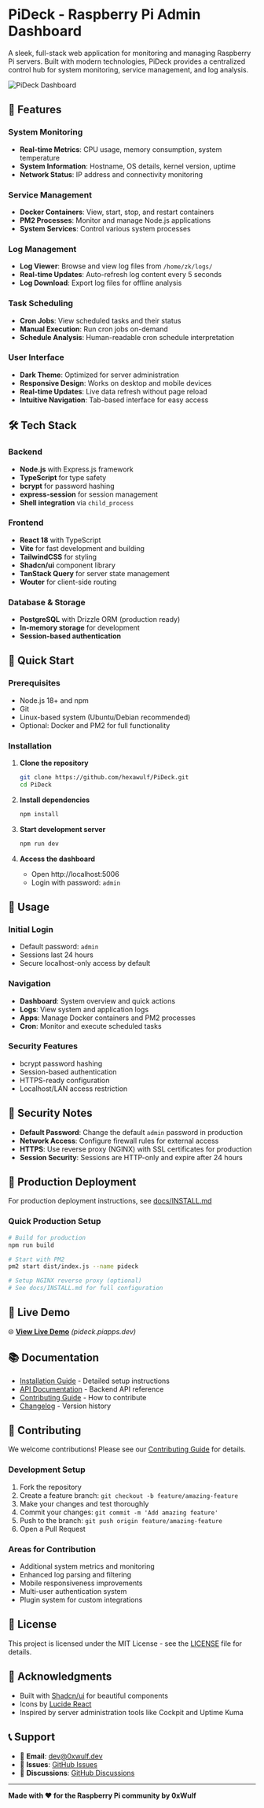 # PiDeck - Raspberry Pi Admin Dashboard

A sleek, full-stack web application for monitoring and managing Raspberry Pi servers. Built with modern technologies, PiDeck provides a centralized control hub for system monitoring, service management, and log analysis.

![PiDeck Dashboard](./docs/screenshots/dashboard.png)

## 🚀 Features

### System Monitoring
- **Real-time Metrics**: CPU usage, memory consumption, system temperature
- **System Information**: Hostname, OS details, kernel version, uptime
- **Network Status**: IP address and connectivity monitoring

### Service Management
- **Docker Containers**: View, start, stop, and restart containers
- **PM2 Processes**: Monitor and manage Node.js applications
- **System Services**: Control various system processes

### Log Management
- **Log Viewer**: Browse and view log files from `/home/zk/logs/`
- **Real-time Updates**: Auto-refresh log content every 5 seconds
- **Log Download**: Export log files for offline analysis

### Task Scheduling
- **Cron Jobs**: View scheduled tasks and their status
- **Manual Execution**: Run cron jobs on-demand
- **Schedule Analysis**: Human-readable cron schedule interpretation

### User Interface
- **Dark Theme**: Optimized for server administration
- **Responsive Design**: Works on desktop and mobile devices
- **Real-time Updates**: Live data refresh without page reload
- **Intuitive Navigation**: Tab-based interface for easy access

## 🛠️ Tech Stack

### Backend
- **Node.js** with Express.js framework
- **TypeScript** for type safety
- **bcrypt** for password hashing
- **express-session** for session management
- **Shell integration** via `child_process`

### Frontend
- **React 18** with TypeScript
- **Vite** for fast development and building
- **TailwindCSS** for styling
- **Shadcn/ui** component library
- **TanStack Query** for server state management
- **Wouter** for client-side routing

### Database & Storage
- **PostgreSQL** with Drizzle ORM (production ready)
- **In-memory storage** for development
- **Session-based authentication**

## 🔧 Quick Start

### Prerequisites
- Node.js 18+ and npm
- Git
- Linux-based system (Ubuntu/Debian recommended)
- Optional: Docker and PM2 for full functionality

### Installation

1. **Clone the repository**
   ```bash
   git clone https://github.com/hexawulf/PiDeck.git
   cd PiDeck
   ```

2. **Install dependencies**
   ```bash
   npm install
   ```

3. **Start development server**
   ```bash
   npm run dev
   ```

4. **Access the dashboard**
   - Open http://localhost:5006
   - Login with password: `admin`

## 📖 Usage

### Initial Login
- Default password: `admin`
- Sessions last 24 hours
- Secure localhost-only access by default

### Navigation
- **Dashboard**: System overview and quick actions
- **Logs**: View system and application logs
- **Apps**: Manage Docker containers and PM2 processes
- **Cron**: Monitor and execute scheduled tasks

### Security Features
- bcrypt password hashing
- Session-based authentication
- HTTPS-ready configuration
- Localhost/LAN access restriction

## 🔐 Security Notes

- **Default Password**: Change the default `admin` password in production
- **Network Access**: Configure firewall rules for external access
- **HTTPS**: Use reverse proxy (NGINX) with SSL certificates for production
- **Session Security**: Sessions are HTTP-only and expire after 24 hours

## 🚀 Production Deployment

For production deployment instructions, see [docs/INSTALL.md](./docs/INSTALL.md)

### Quick Production Setup
```bash
# Build for production
npm run build

# Start with PM2
pm2 start dist/index.js --name pideck

# Setup NGINX reverse proxy (optional)
# See docs/INSTALL.md for full configuration
```

## 🔄 Live Demo

🌐 **[View Live Demo](https://pideck.piapps.dev)** *(pideck.piapps.dev)*

## 📚 Documentation

- [Installation Guide](./docs/INSTALL.md) - Detailed setup instructions
- [API Documentation](./docs/API.md) - Backend API reference
- [Contributing Guide](./CONTRIBUTING.md) - How to contribute
- [Changelog](./CHANGELOG.md) - Version history

## 🤝 Contributing

We welcome contributions! Please see our [Contributing Guide](./CONTRIBUTING.md) for details.

### Development Setup
1. Fork the repository
2. Create a feature branch: `git checkout -b feature/amazing-feature`
3. Make your changes and test thoroughly
4. Commit your changes: `git commit -m 'Add amazing feature'`
5. Push to the branch: `git push origin feature/amazing-feature`
6. Open a Pull Request

### Areas for Contribution
- Additional system metrics and monitoring
- Enhanced log parsing and filtering
- Mobile responsiveness improvements
- Multi-user authentication system
- Plugin system for custom integrations

## 📄 License

This project is licensed under the MIT License - see the [LICENSE](./LICENSE) file for details.

## 🙏 Acknowledgments

- Built with [Shadcn/ui](https://ui.shadcn.com/) for beautiful components
- Icons by [Lucide React](https://lucide.dev/)
- Inspired by server administration tools like Cockpit and Uptime Kuma

## 📞 Support

- 📧 **Email**: [dev@0xwulf.dev](mailto:dev@0xwulf.dev)
- 🐛 **Issues**: [GitHub Issues](https://github.com/hexawulf/PiDeck/issues)
- 💬 **Discussions**: [GitHub Discussions](https://github.com/hexawulf/PiDeck/discussions)

---

**Made with ❤️ for the Raspberry Pi community by 0xWulf**
